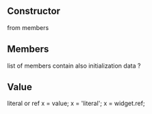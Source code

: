 ## Constructor
from members

## Members
list of members
contain also initialization data ?


## Value
literal or ref
x = value;
x = 'literal';
x = widget.ref;